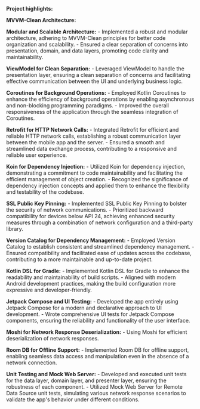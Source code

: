 **Project highlights:**

**MVVM-Clean Architecture:**

**Modular and Scalable Architecture:**
    - Implemented a robust and modular architecture, adhering to MVVM-Clean principles for better code organization and scalability.
    - Ensured a clear separation of concerns into presentation, domain, and data layers, promoting code clarity and maintainability.

**ViewModel for Clean Separation:**
    - Leveraged ViewModel to handle the presentation layer, ensuring a clean separation of concerns and facilitating effective communication between the UI and underlying business logic.

**Coroutines for Background Operations:**
    - Employed Kotlin Coroutines to enhance the efficiency of background operations by enabling asynchronous and non-blocking programming paradigms.
    - Improved the overall responsiveness of the application through the seamless integration of Coroutines.

**Retrofit for HTTP Network Calls:**
    - Integrated Retrofit for efficient and reliable HTTP network calls, establishing a robust communication layer between the mobile app and the server.
    - Ensured a smooth and streamlined data exchange process, contributing to a responsive and reliable user experience.

**Koin for Dependency Injection:**
    - Utilized Koin for dependency injection, demonstrating a commitment to code maintainability and facilitating the efficient management of object creation.
    - Recognized the significance of dependency injection concepts and applied them to enhance the flexibility and testability of the codebase.

**SSL Public Key Pinning:**
    - Implemented SSL Public Key Pinning to bolster the security of network communications.
    - Prioritized backward compatibility for devices below API 24, achieving enhanced security measures through a combination of network configuration and a third-party library.

**Version Catalog for Dependency Management:**
    - Employed Version Catalog to establish consistent and streamlined dependency management.
    - Ensured compatibility and facilitated ease of updates across the codebase, contributing to a more maintainable and up-to-date project.

**Kotlin DSL for Gradle:**
    - Implemented Kotlin DSL for Gradle to enhance the readability and maintainability of build scripts.
    - Aligned with modern Android development practices, making the build configuration more expressive and developer-friendly.

**Jetpack Compose and UI Testing:**
    - Developed the app entirely using Jetpack Compose for a modern and declarative approach to UI development.
    - Wrote comprehensive UI tests for Jetpack Compose components, ensuring the reliability and functionality of the user interface.

**Moshi for Network Response Deserialization:**
    - Using Moshi for efficient deserialization of network responses.

**Room DB for Offline Support:**
     - Implemented Room DB for offline support, enabling seamless data access and manipulation even in the absence of a network connection.

**Unit Testing and Mock Web Server:**
    - Developed and executed unit tests for the data layer, domain layer, and presenter layer, ensuring the robustness of each component.
    - Utilized Mock Web Server for Remote Data Source unit tests, simulating various network response scenarios to validate the app's behavior under different conditions.
